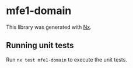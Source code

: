 # mfe1-domain

This library was generated with [Nx](https://nx.dev).

## Running unit tests

Run `nx test mfe1-domain` to execute the unit tests.
